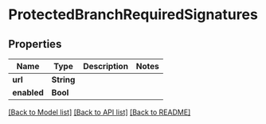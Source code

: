 # ProtectedBranchRequiredSignatures

## Properties
Name | Type | Description | Notes
------------ | ------------- | ------------- | -------------
**url** | **String** |  | 
**enabled** | **Bool** |  | 

[[Back to Model list]](../README.md#documentation-for-models) [[Back to API list]](../README.md#documentation-for-api-endpoints) [[Back to README]](../README.md)


